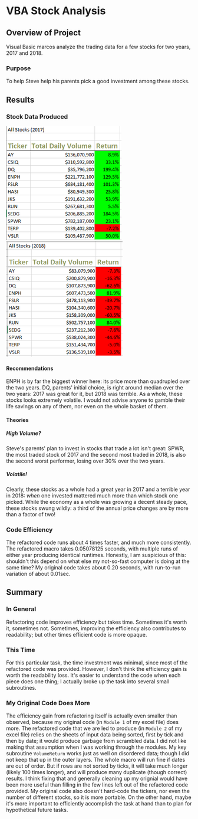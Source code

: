 
# VBA Stock Analysis



## Overview of Project

 Visual Basic marcos analyze the trading data for a few stocks for two years, 2017 and 2018.

### Purpose 

 To help Steve help his parents pick a good investment among these stocks.

## Results

### Stock Data Produced

![Stocks data 2017.](/resources/Stocks2017.png)
![Stocks data 2018.](/resources/Stocks2018.png)

#### Recommendations

 ENPH is by far the biggest winner here: its price more than quadrupled over the two years. DQ, parents' initial choice, is right around median over the two years: 2017 was great for it, but 2018 was terrible. As a whole, these stocks looks extremely volatile. I would not advise anyone to gamble their life savings on any of them, nor even on the whole basket of them.

#### Theories

##### High Volume?

 Steve's parents' plan to invest in stocks that trade a lot isn't great: SPWR, the most traded stock of 2017 and the second most traded in 2018, is also the second worst performer, losing over 30% over the two years.

##### Volatile!

 Clearly, these stocks as a whole had a great year in 2017 and a terrible year in 2018: *when* one invested mattered much more than which stock one picked. While the economy as a whole was growing a decent steady pace, these stocks swung wildly: a third of the annual price changes are by more than a factor of two! 

### Code Efficiency

 The refactored code runs about 4 times faster, and much more consistently. The refactored macro takes 0.05078125 seconds, with multiple runs of either year producing identical runtimes. Honestly, I am suspicious of this: shouldn't this depend on what else my not-so-fast computer is doing at the same time? My original code takes about 0.20 seconds, with run-to-run variation of about 0.01sec.


## Summary

### In General

 Refactoring code improves efficiency but takes time. Sometimes it's worth it, sometimes not. Sometimes, improving the efficiency also contributes to readability; but other times efficient code is more opaque.

### This Time

 For this particular task, the time investment was minimal, since most of the refactored code was provided. However, I don't think the efficiency gain is worth the readability loss. It's easier to understand the code when each piece does one thing; I actually broke up the task into several small subroutines.

### My Original Code Does More

 The efficiency gain from refactoring itself is actually even smaller than observed, because my original code (in `Module 1` of my excel file) does more. The refactored code that we are led to produce (in `Module 2` of my excel file) relies on the sheets of input data being sorted, first by tick and then by date; it would produce garbage from scrambled data. I did not like making that assumption when I was working through the modules. My key subroutine `VolumeReturn` works just as well on disordered data; though I did not keep that up in the outer layers. The whole macro will run fine if dates are out of order. But if rows are not sorted by ticks, it will take much longer (likely 100 times longer), and will produce many duplicate (though correct) results. I think fixing that and generally cleaning up my orignial would have been more useful than filling in the few lines left out of the refactored code provided. My original code also doesn't hard-code the tickers, nor even the number of different stocks, so it is more portable. On the other hand, maybe it's more important to efficiently accomplish the task at hand than to plan for hypothetical future tasks.


















